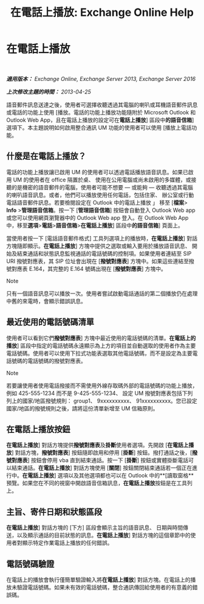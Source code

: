 ﻿---
title: '在電話上播放: Exchange Online Help'
TOCTitle: 在電話上播放
ms:assetid: 511e4950-340a-48cc-a020-35d11e76b993
ms:mtpsurl: https://technet.microsoft.com/zh-tw/library/Dn205136(v=EXCHG.150)
ms:contentKeyID: 54652559
ms.date: 05/23/2018
mtps_version: v=EXCHG.150
ms.translationtype: MT
---

# 在電話上播放

 

_**適用版本：** Exchange Online, Exchange Server 2013, Exchange Server 2016_

_**上次修改主題的時間：** 2013-04-25_

語音郵件訊息送達之後，使用者可選擇收聽透過其電腦的喇叭或耳機語音郵件訊息或電話的功能上使用 \[播放。電話的功能上播放功能隨附於 Microsoft Outlook 和 Outlook Web App，且在電話上播放的設定可在**電話上播放**\] 區段中**的語音信箱**\] 選項下。本主題說明如何啟用整合通訊 UM 功能的使用者可以使用 \[播放上電話功能。

## 什麼是在電話上播放？

電話的功能上播放讓已啟用 UM 的使用者可以透過電話播放語音訊息。如果已啟用 UM 的使用者在 office 隔置於桌、 使用在公用電腦或尚未啟用的多媒體，或接聽的是機密的語音郵件的電腦，使用者可能不想要 — 或能夠 — 收聽透過其電腦的喇叭語音訊息。或者，他們可以播放使用任何電話，包括住家、 辦公室或行動電話語音郵件訊息。若要檢閱設定在 Outlook 中的電話上播放 」 移至 \[**檔案**\> **Info** \>**管理語音信箱**。按一下 \[**管理語音信箱**\] 按鈕會自動登入 Outlook Web app 或您可以使用網頁瀏覽器中的 Outlook Web app 登入。在 Outlook Web App 中，移至**選項**\>**電話**\>**語音信箱**\>**在電話上播放**\] 區段中**的語音信箱**\] 頁面上。

當使用者按一下 \[電話語音郵件格式\] 工具列選項上的播放時，**在電話上播放**\] 對話方塊隨即顯示。**在電話上播放**\] 方塊中提供之選取或輸入要用於播放語音訊息、 開始及結束通話和狀態訊息監視通話的電話號碼的控制項。如果使用者連結至 SIP URI 撥號對應表，其 SIP 位址會出現在 \[**撥號對應表**\] 方塊中。如果這些連結至撥號對應表 E.164，其完整的 E.164 號碼出現在 \[**撥號對應表**\] 方塊中。


> [!NOTE]  
> 只有一個語音訊息可以播放一次。使用者嘗試啟動電話通話的第二個播放仍在處理中舊的來電時，會顯示錯誤訊息。




## 最近使用的電話號碼清單

使用者可以看到它們**撥號對應表**\] 方塊中最近使用的電話號碼的清單。**在電話上的播放**\] 區段中指定的電話號碼永遠顯示為上方的項目並自動選取的使用者作為主要電話號碼。使用者可以使用下拉式功能表選取其他電話號碼，而不是設定為主要電話號碼的電話號碼的撥號對應表。


> [!NOTE]  
> 若要讓使用者使用電話撥接而不需使用外線存取碼外部的電話號碼的功能上播放，例如 425-555-1234 而不是 9-425-555-1234、 設定 UM 撥號對應表包括下列列上的國家/地區撥號規則： group1、 9xxxxxxxxxx、 91xxxxxxxxxx。您已設定國家/地區的撥號規則之後，請將這份清單新增至 UM 信箱原則。




## 在電話上播放按鈕

**在電話上播放**\] 對話方塊提供**撥號對應表**及**掛斷**使用者選項。先開啟 \[**在電話上播放**\] 對話方塊，**撥號對應表**\] 按鈕隨即啟用和停用 \[**掛斷**\] 按鈕。撥打通話之後，\[**撥號對應表**\] 按鈕會停用 vba 直到結束通話。按一下 \[**掛斷**\] 按鈕或實體掛斷電話可以結束通話。**在電話上播放**\] 對話方塊使用 \[**關閉**\] 按鈕關閉結束通話若一個正在進行中。**在電話上播放**\] 選項以及其他選項都也可以在 Outlook 中的**\[讀取窗格**預覽。如果您在不同的視窗中開啟語音信箱訊息，**在電話上播放**按鈕是在工具列上。

## 主旨、寄件日期和狀態區段

**在電話上播放**\] 對話方塊的 \[下方\] 區段會顯示主旨的語音訊息、 日期與時間傳送，以及顯示通話的目前狀態的訊息。**在電話上播放**\] 對話方塊的這個章節中的使用者對顯示特定作業電話上播放的任何錯誤。

## 電話號碼驗證

在電話上的播放會執行僅簡單驗證輸入將**在電話上播放**\] 對話方塊。在電話上的播放未驗證電話號碼。如果未有效的電話號碼，整合通訊傳回給使用者的有意義的錯誤碼。

